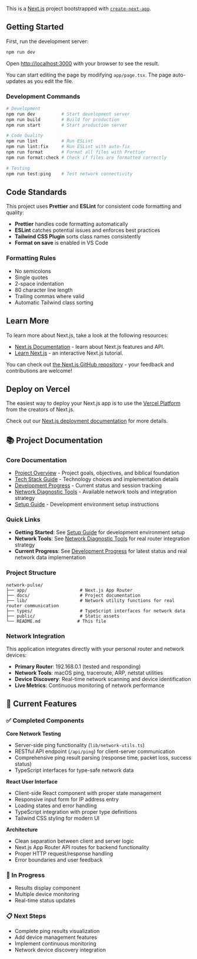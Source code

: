 This is a [Next.js](https://nextjs.org) project bootstrapped with [`create-next-app`](https://nextjs.org/docs/app/api-reference/cli/create-next-app).

## Getting Started

First, run the development server:

```bash
npm run dev
```

Open [http://localhost:3000](http://localhost:3000) with your browser to see the result.

You can start editing the page by modifying `app/page.tsx`. The page auto-updates as you edit the file.

### Development Commands

```bash
# Development
npm run dev          # Start development server
npm run build        # Build for production
npm run start        # Start production server

# Code Quality
npm run lint         # Run ESLint
npm run lint:fix     # Run ESLint with auto-fix
npm run format       # Format all files with Prettier
npm run format:check # Check if files are formatted correctly

# Testing
npm run test:ping    # Test network connectivity
```

## Code Standards

This project uses **Prettier** and **ESLint** for consistent code formatting and quality:

- **Prettier** handles code formatting automatically
- **ESLint** catches potential issues and enforces best practices
- **Tailwind CSS Plugin** sorts class names consistently
- **Format on save** is enabled in VS Code

### Formatting Rules

- No semicolons
- Single quotes
- 2-space indentation
- 80 character line length
- Trailing commas where valid
- Automatic Tailwind class sorting

## Learn More

To learn more about Next.js, take a look at the following resources:

- [Next.js Documentation](https://nextjs.org/docs) - learn about Next.js features and API.
- [Learn Next.js](https://nextjs.org/learn) - an interactive Next.js tutorial.

You can check out [the Next.js GitHub repository](https://github.com/vercel/next.js) - your feedback and contributions are welcome!

## Deploy on Vercel

The easiest way to deploy your Next.js app is to use the [Vercel Platform](https://vercel.com/new?utm_medium=default-template&filter=next.js&utm_source=create-next-app&utm_campaign=create-next-app-readme) from the creators of Next.js.

Check out our [Next.js deployment documentation](https://nextjs.org/docs/app/building-your-application/deploying) for more details.

## 📚 Project Documentation

### Core Documentation

- [Project Overview](./docs/01-project-overview.md) - Project goals, objectives, and biblical foundation
- [Tech Stack Guide](./docs/02-tech-stack.md) - Technology choices and implementation details
- [Development Progress](./docs/03-development-progress.md) - Current status and session tracking
- [Network Diagnostic Tools](./docs/04-network-diagnostic-tools.md) - Available network tools and integration strategy
- [Setup Guide](./docs/setup.md) - Development environment setup instructions

### Quick Links

- **Getting Started**: See [Setup Guide](./docs/setup.md) for development environment setup
- **Network Tools**: See [Network Diagnostic Tools](./docs/04-network-diagnostic-tools.md) for real router integration strategy
- **Current Progress**: See [Development Progress](./docs/03-development-progress.md) for latest status and real network data implementation

### Project Structure

```
network-pulse/
├── app/                    # Next.js App Router
├── docs/                   # Project documentation
├── lib/                    # Network utility functions for real router communication
├── types/                  # TypeScript interfaces for network data
├── public/                 # Static assets
└── README.md              # This file
```

### Network Integration

This application integrates directly with your personal router and network devices:

- **Primary Router**: 192.168.0.1 (tested and responding)
- **Network Tools**: macOS ping, traceroute, ARP, netstat utilities
- **Device Discovery**: Real-time network scanning and device identification
- **Live Metrics**: Continuous monitoring of network performance

## 🎯 Current Features

### ✅ Completed Components

**Core Network Testing**
- Server-side ping functionality (`lib/network-utils.ts`)
- RESTful API endpoint (`/api/ping`) for client-server communication
- Comprehensive ping result parsing (response time, packet loss, success status)
- TypeScript interfaces for type-safe network data

**React User Interface**
- Client-side React component with proper state management
- Responsive input form for IP address entry
- Loading states and error handling
- TypeScript integration with proper type definitions
- Tailwind CSS styling for modern UI

**Architecture**
- Clean separation between client and server logic
- Next.js App Router API routes for backend functionality
- Proper HTTP request/response handling
- Error boundaries and user feedback

### 🔄 In Progress
- Results display component
- Multiple device monitoring
- Real-time status updates

### 📋 Next Steps
- Complete ping results visualization
- Add device management features
- Implement continuous monitoring
- Network device discovery integration
